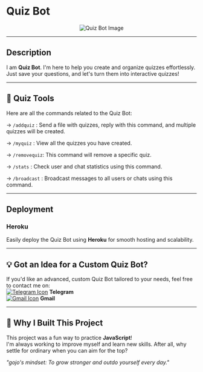 # **Quiz Bot**

<div align="center">
    <img src="https://envs.sh/Kf5.jpg" alt="Quiz Bot Image">
</div>

---

## Description  
I am **Quiz Bot**. I'm here to help you create and organize quizzes effortlessly. Just save your questions, and let's turn them into interactive quizzes!

---

## 🧰 Quiz Tools

Here are all the commands related to the Quiz Bot:

  
→ `/addquiz` : Send a file with quizzes, reply with this command, and multiple quizzes will be created.  

→ `/myquiz` : View all the quizzes you have created. 

→ `/removequiz`: This command will remove a specific quiz.

 → `/stats` : Check user and chat statistics using this command.  
 
→ `/broadcast` : Broadcast messages to all users or chats using this command.

---

## Deployment  
### Heroku  
Easily deploy the Quiz Bot using **Heroku** for smooth hosting and scalability.  

---

## 💡 Got an Idea for a Custom Quiz Bot?  

If you'd like an advanced, custom Quiz Bot tailored to your needs, feel free to contact me on:  
[![Telegram Icon](https://img.icons8.com/fluency/18/telegram-app.png)](https://telegram.dog/SoonNewUsername) **Telegram**  
[![Gmail Icon](https://img.icons8.com/color/18/gmail.png)](mailto:sumityadav2434563@gmail.com) **Gmail**

---

## 🚀 Why I Built This Project  

This project was a fun way to practice **JavaScript**!  
I'm always working to improve myself and learn new skills. After all, why settle for ordinary when you can aim for the top?  

_"gojo's mindset: To grow stronger and outdo yourself every day."_


